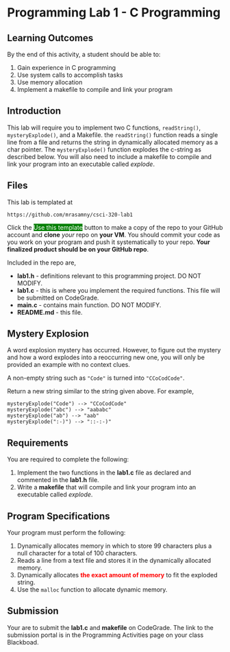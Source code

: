 # Programming Lab 1 - C Programming

## Learning Outcomes

By the end of this activity, a student should be able to:

1. Gain experience in C programming
2. Use system calls to accomplish tasks
3. Use memory allocation
4. Implement a makefile to compile and link your program

## Introduction

This lab will require you to implement two C functions, `readString()`,  `mysteryExplode()`, and a Makefile. the `readString()` function reads a single line from a file and returns the string in dynamically allocated memory as a char pointer.  The `mysteryExplode()` function explodes the c-string as described below.  You will also need to include a makefile to compile and link your program into an executable called _explode_.

## Files

This lab is templated at

```
https://github.com/mrasamny/csci-320-lab1
```

Click the <span style="background-color: green;color:white;">Use this template</span> button to make  a copy of the repo to your GitHub account and **clone** _your_ repo on **your VM**.  You should commit your code as you work on your program and push it systematically to your repo.  **Your finalized product should be on your GitHub repo**.


Included in the repo are,

- **lab1.h** - definitions relevant to this programming project. DO NOT MODIFY.
- **lab1.c** - this is where you implement the required functions.  This file will be submitted on CodeGrade.
- **main.c** - contains main function.  DO NOT MODIFY.
- **README.md** - this file.

## Mystery Explosion

A word explosion mystery has occurred. However, to figure out the mystery and how a word explodes into a reoccurring new one, you will only be provided an example with no context clues.

A non-empty string such as `"Code"` is turned into `"CCoCodCode"`.

Return a new string similar to the string given above. For example,

```
mysteryExplode("Code") --> "CCoCodCode"
mysteryExplode("abc") --> "aababc"
mysteryExplode("ab") --> "aab"
mysteryExplode(":-)") --> "::-:-)"
```
## Requirements

You are required to complete the following:

1. Implement the two functions in the **lab1.c** file as declared and commented in the **lab1.h** file.
2. Write a **makefile** that will compile and link your program into an executable called _explode_.

## Program Specifications

Your program must perform the following:

1. Dynamically allocates memory in which to store 99 characters plus a null character for a total of 100 characters.
2. Reads a line from a text file and stores it in the dynamically allocated memory.  
3. Dynamically allocates <span style="color:red; font-weight:bold;">the exact amount of memory</span> to fit the exploded string.
4. Use the `malloc` function to allocate dynamic memory.


## Submission

Your are to submit the **lab1.c** and **makefile** on CodeGrade.  The link to the submission portal is in the Programming Activities page on your class Blackboad.

